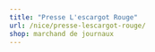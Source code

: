 ```yaml
---
title: "Presse L'escargot Rouge"
url: /nice/presse-lescargot-rouge/
shop: marchand de journaux
---
```

